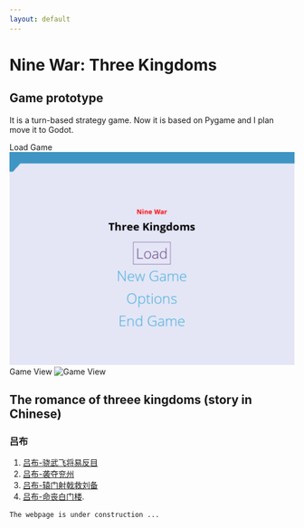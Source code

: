 ```yaml
---
layout: default
---
```

# Nine War: Three Kingdoms
## Game prototype
It is a turn-based strategy game. Now it is based on Pygame and I plan
move it to Godot.

Load Game
![Load Game](./docs/img/sanguo_load.png)
Game View
![Game View](./docs/img/sanguo_play.png)

## The romance of threee kingdoms (story in Chinese)

### 吕布
1. [吕布-骁武飞将易反目](https://www.bilibili.com/video/bv1ji4y127Cv)
1. [吕布-袭夺兖州](https://www.bilibili.com/video/bv15r4y1G7H9)
1. [吕布-辕门射戟救刘备](https://www.bilibili.com/video/bv1UB4y1v7tG)
1. [吕布-命丧白门楼](https://www.bilibili.com/video/bv1YU4y167qN).



```
The webpage is under construction ...
```
